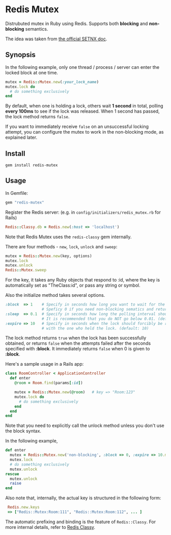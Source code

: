 Redis Mutex
===========

Distrubuted mutex in Ruby using Redis. Supports both **blocking** and **non-blocking** semantics.

The idea was taken from [the official SETNX doc](http://redis.io/commands/setnx).

Synopsis
--------

In the following example, only one thread / process / server can enter the locked block at one time.

```ruby
mutex = Redis::Mutex.new(:your_lock_name)
mutex.lock do
  # do something exclusively
end
```

By default, when one is holding a lock, others wait **1 second** in total, polling **every 100ms** to see if the lock was released.
When 1 second has passed, the lock method returns `false`.

If you want to immediately receive `false` on an unsuccessful locking attempt, you can configure the mutex to work in the non-blocking mode, as explained later.

Install
-------

    gem install redis-mutex

Usage
-----

In Gemfile:

```ruby
gem "redis-mutex"
```

Register the Redis server: (e.g. in `config/initializers/redis_mutex.rb` for Rails)

```ruby
Redis::Classy.db = Redis.new(:host => 'localhost')
```

Note that Redis Mutex uses the `redis-classy` gem internally.

There are four methods - `new`, `lock`, `unlock` and `sweep`:

```ruby
mutex = Redis::Mutex.new(key, options)
mutex.lock
mutex.unlock
Redis::Mutex.sweep
```

For the key, it takes any Ruby objects that respond to :id, where the key is automatically set as "TheClass:id",
or pass any string or symbol.

Also the initialize method takes several options.

```ruby
:block  => 1    # Specify in seconds how long you want to wait for the lock to be released.
                # Speficy 0 if you need non-blocking sematics and return false immediately. (default: 1)
:sleep  => 0.1  # Specify in seconds how long the polling interval should be when :block is given.
                # It is recommended that you do NOT go below 0.01. (default: 0.1)
:expire => 10   # Specify in seconds when the lock should forcibly be removed when something went wrong
                # with the one who held the lock. (default: 10)
```

The lock method returns `true` when the lock has been successfully obtained, or returns `false` when the attempts
failed after the seconds specified with **:block**. It immediately returns `false` when 0 is given to **:block**.

Here's a sample usage in a Rails app:

```ruby
class RoomController < ApplicationController
  def enter
    @room = Room.find(params[:id])

    mutex = Redis::Mutex.new(@room)   # key => "Room:123"
    mutex.lock do
      # do something exclusively
    end
  end
end
```

Note that you need to explicitly call the unlock method unless you don't use the block syntax.

In the following example, 

```ruby
def enter
  mutex = Redis::Mutex.new('non-blocking', :block => 0, :expire => 10.minutes)
  mutex.lock
  # do something exclusively
  mutex.unlock
rescue
  mutex.unlock
  raise
end
```

Also note that, internally, the actual key is structured in the following form:

```ruby
 Redis.new.keys
 => ["Redis::Mutex:Room:111", "Redis::Mutex:Room:112", ... ]
```

The automatic prefixing and binding is the feature of `Redis::Classy`.
For more internal details, refer to [Redis Classy](https://github.com/kenn/redis-classy).
